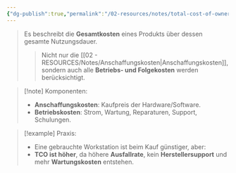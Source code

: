 ```yaml
---
{"dg-publish":true,"permalink":"/02-resources/notes/total-cost-of-ownership/","tags":["BWL","GFN/prüfungsrelevant/AP1/vorbereitung"],"noteIcon":"","updated":"2025-08-26T16:35:08.126+02:00"}
---
```


>Es beschreibt die **Gesamtkosten** eines Produkts über dessen gesamte Nutzungsdauer.
> 
>> Nicht nur die [[02 - RESOURCES/Notes/Anschaffungskosten\|Anschaffungskosten]], sondern auch alle **Betriebs- und Folgekosten** werden berücksichtigt.

> [!note] Komponenten:
> 
> - **Anschaffungskosten**: Kaufpreis der Hardware/Software.
> - **Betriebskosten**: Strom, Wartung, Reparaturen, Support, Schulungen.

> [!example] Praxis:
> 
> - Eine gebrauchte Workstation ist beim Kauf günstiger, aber:
> - **TCO ist höher**, da höhere **Ausfallrate**, kein **Herstellersupport** und mehr **Wartungskosten** entstehen.
